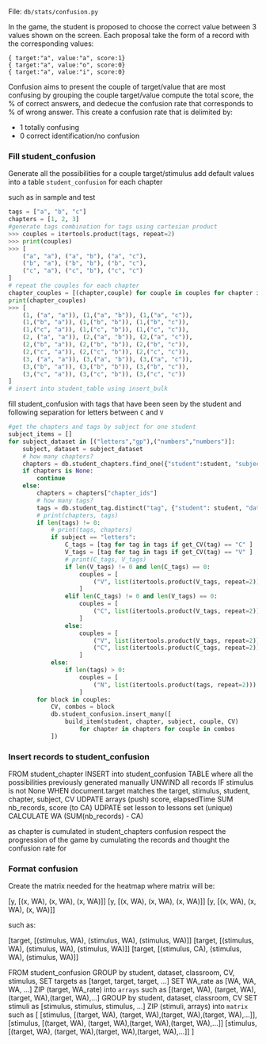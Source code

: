 
File: `db/stats/confusion.py`

In the game, the student is proposed to choose the correct value between 3 values shown on the screen.
Each  proposal take the form of a record with the corresponding values:
```
{ target:"a", value:"a", score:1}
{ target:"a", value:"o", score:0}
{ target:"a", value:"i", score:0}
```

Confusion aims to present the couple of target/value that are most confusing by grouping the couple target/value compute the total score, the % of correct answers, and dedecue the confusion rate that corresponds to % of wrong answer.
This create a confusion rate that is delimited by: 
- 1 totally confusing 
- 0 correct identification/no confusion   


### Fill student_confusion

Generate all the possibilities for a couple target/stimulus add default values into a table `student_confusion`
for each chapter

such as in sample and test
```python
tags = ["a", "b", "c"]
chapters = [1, 2, 3]
#generate tags combination for tags using cartesian product
>>> couples = itertools.product(tags, repeat=2)
>>> print(couples)
>>> [
    ("a", "a"), ("a", "b"), ("a", "c"), 
    ("b", "a"), ("b", "b"), ("b", "c"),
    ("c", "a"), ("c", "b"), ("c", "c")
]
# repeat the couples for each chapter
chapter_couples = [(chapter,couple) for couple in couples for chapter in chapters]
print(chapter_couples) 
>>> [
    (1, ("a", "a")), (1,("a", "b")), (1,("a", "c")), 
    (1,("b", "a")), (1,("b", "b")), (1,("b", "c")),
    (1,("c", "a")), (1,("c", "b")), (1,("c", "c")),
    (2, ("a", "a")), (2,("a", "b")), (2,("a", "c")), 
    (2,("b", "a")), (2,("b", "b")), (2,("b", "c")),
    (2,("c", "a")), (2,("c", "b")), (2,("c", "c")),
    (3, ("a", "a")), (3,("a", "b")), (3,("a", "c")), 
    (3,("b", "a")), (3,("b", "b")), (3,("b", "c")),
    (3,("c", "a")), (3,("c", "b")), (3,("c", "c"))
]
# insert into student_table using insert_bulk
```
fill student_confusion with tags that have been seen by the student
and following separation for letters between `C` and `V`

```python 
#get the chapters and tags by subject for one student 
subject_items = []
for subject_dataset in [("letters","gp"),("numbers","numbers")]:
    subject, dataset = subject_dataset
    # how many chapters?
    chapters = db.student_chapters.find_one({"student":student, "subject": subject})
    if chapters is None:
        continue
    else:
        chapters = chapters["chapter_ids"]
        # how many tags? 
        tags = db.student_tag.distinct("tag", {"student": student, "dataset":dataset})
        # print(chapters, tags)
        if len(tags) != 0:
            # print(tags, chapters)
            if subject == "letters":
                C_tags = [tag for tag in tags if get_CV(tag) == "C" ]
                V_tags = [tag for tag in tags if get_CV(tag) == "V" ]
                # print(C_tags, V_tags)
                if len(V_tags) != 0 and len(C_tags) == 0:
                    couples = [
                        ("V", list(itertools.product(V_tags, repeat=2)))
                    ]
                elif len(C_tags) != 0 and len(V_tags) == 0:
                    couples = [
                        ("C", list(itertools.product(V_tags, repeat=2)))
                    ]
                else:
                    couples = [
                        ("V", list(itertools.product(V_tags, repeat=2))), 
                        ("C", list(itertools.product(C_tags, repeat=2)))
                    ]
            else:		
                if len(tags) > 0:
                    couples = [
                        ("N", list(itertools.product(tags, repeat=2)))
                    ]
        for block in couples:
            CV, combos = block
            db.student_confusion.insert_many([
                build_item(student, chapter, subject, couple, CV) 
                    for chapter in chapters for couple in combos
            ])	
```

### Insert records to student_confusion

FROM student_chapter
INSERT into student_confusion TABLE
where all the possibilities previously generated manually
UNWIND all records 
IF stimulus is not None
WHEN document.target matches the  target, stimulus, student, chapter, subject, CV
UDPATE arrays (push) score, elapsedTime 
SUM nb_records, score (to CA)
UDPATE set lesson to lessons set (unique)
CALCULATE WA (SUM(nb_records) - CA)

as chapter is cumulated in student_chapters confusion respect the progression of the game by cumulating the records and thought the confusion rate for 

### Format confusion

Create the matrix needed for the heatmap
	where matrix will be: 
	
[y, [(x, WA), (x, WA), (x, WA)]]
[y, [(x, WA), (x, WA), (x, WA)]]
[y, [(x, WA), (x, WA), (x, WA)]]

such as:

[target, [(stimulus, WA), (stimulus, WA), (stimulus, WA)]]
[target, [(stimulus, WA), (stimulus, WA), (stimulus, WA)]]
[target, [(stimulus, CA), (stimulus, WA), (stimulus, WA)]]

FROM student_confusion
GROUP by student, dataset, classroom, CV, stimulus,
SET targets  as [target, target, target, ...]
SET WA_rate  as [WA, WA, WA, ...]
ZIP (target, WA_rate) into `arrays` such as 
    [(target, WA), (target, WA),(target, WA),(target, WA),...] 
GROUP by student, dataset, classroom, CV
SET stimuli as [stimulus, stimulus, stimulus, ...]
ZIP (stimuli, arrays) into `matrix` such as 
[
    [stimulus, [(target, WA), (target, WA),(target, WA),(target, WA),...]],
    [stimulus, [(target, WA), (target, WA),(target, WA),(target, WA),...]]
    [stimulus, [(target, WA), (target, WA),(target, WA),(target, WA),...]]
]

